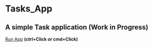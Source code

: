 # Tasks_App
 ## A simple Task application (Work in Progress)
 <a href="https://nicolasfune.github.io/Tasks_App/" target="_blank">Run App</a> **(ctrl+Click or cmd+Click)**
